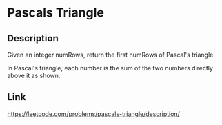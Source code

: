 # Pascals Triangle

## Description

Given an integer numRows, return the first numRows of Pascal's triangle.

In Pascal's triangle, each number is the sum of the two numbers directly above it as shown.

## Link

https://leetcode.com/problems/pascals-triangle/description/


